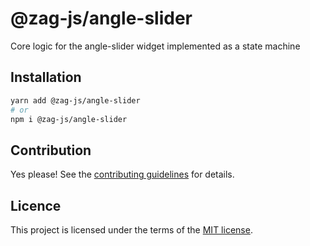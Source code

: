 # @zag-js/angle-slider

Core logic for the angle-slider widget implemented as a state machine

## Installation

```sh
yarn add @zag-js/angle-slider
# or
npm i @zag-js/angle-slider
```

## Contribution

Yes please! See the [contributing guidelines](https://github.com/chakra-ui/zag/blob/main/CONTRIBUTING.md) for details.

## Licence

This project is licensed under the terms of the [MIT license](https://github.com/chakra-ui/zag/blob/main/LICENSE).

